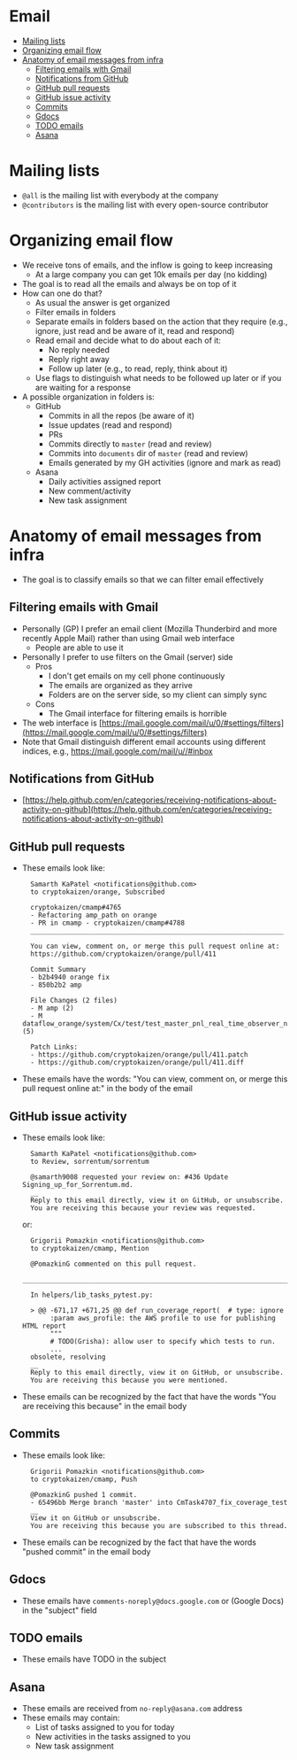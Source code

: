 # Email

<!-- toc -->

- [Mailing lists](#mailing-lists)
- [Organizing email flow](#organizing-email-flow)
- [Anatomy of email messages from infra](#anatomy-of-email-messages-from-infra)
  * [Filtering emails with Gmail](#filtering-emails-with-gmail)
  * [Notifications from GitHub](#notifications-from-github)
  * [GitHub pull requests](#github-pull-requests)
  * [GitHub issue activity](#github-issue-activity)
  * [Commits](#commits)
  * [Gdocs](#gdocs)
  * [TODO emails](#todo-emails)
  * [Asana](#asana)
<!-- tocstop -->

# Mailing lists

- `@all` is the mailing list with everybody at the company
- `@contributors` is the mailing list with every open-source contributor

# Organizing email flow

- We receive tons of emails, and the inflow is going to keep increasing
  - At a large company you can get 10k emails per day (no kidding)
- The goal is to read all the emails and always be on top of it
- How can one do that?
  - As usual the answer is get organized
  - Filter emails in folders
  - Separate emails in folders based on the action that they require (e.g., ignore, just read and be aware of it, read and respond)
  - Read email and decide what to do about each of it:
    - No reply needed
    - Reply right away
    - Follow up later (e.g., to read, reply, think about it)
  - Use flags to distinguish what needs to be followed up later or if you are waiting for a response
- A possible organization in folders is:
  - GitHub
    - Commits in all the repos (be aware of it)
    - Issue updates (read and respond)
    - PRs
    - Commits directly to `master` (read and review)
    - Commits into `documents` dir of `master` (read and review)
    - Emails generated by my GH activities (ignore and mark as read)
  - Asana
    - Daily activities assigned report
    - New comment/activity
    - New task assignment

# Anatomy of email messages from infra

- The goal is to classify emails so that we can filter email effectively

## Filtering emails with Gmail

- Personally (GP) I prefer an email client (Mozilla Thunderbird and more recently Apple Mail) rather than using Gmail web interface
  - People are able to use it
- Personally I prefer to use filters on the Gmail (server) side
  - Pros
    - I don't get emails on my cell phone continuously
    - The emails are organized as they arrive
    - Folders are on the server side, so my client can simply sync
  - Cons
    - The Gmail interface for filtering emails is horrible
- The web interface is [https://mail.google.com/mail/u/0/#settings/filters](https://mail.google.com/mail/u/0/#settings/filters)
- Note that Gmail distinguish different email accounts using different indices, e.g., [https://mail.google.com/mail/u/<INDEX>/#inbox](https://mail.google.com/mail/u/<INDEX>/#inbox)

## Notifications from GitHub

- [https://help.github.com/en/categories/receiving-notifications-about-activity-on-github](https://help.github.com/en/categories/receiving-notifications-about-activity-on-github)

## GitHub pull requests

- These emails look like:  
        
        Samarth KaPatel <notifications@github.com>     
        to cryptokaizen/orange, Subscribed    

        cryptokaizen/cmamp#4765    
        - Refactoring amp_path on orange    
        - PR in cmamp - cryptokaizen/cmamp#4788    
        ________________________________________________________________    

        You can view, comment on, or merge this pull request online at:    
        https://github.com/cryptokaizen/orange/pull/411    

        Commit Summary    
        - b2b4940 orange fix    
        - 850b2b2 amp    

        File Changes (2 files)    
        - M amp (2)    
        - M dataflow_orange/system/Cx/test/test_master_pnl_real_time_observer_notebook.py (5)    

        Patch Links:
        - https://github.com/cryptokaizen/orange/pull/411.patch    
        - https://github.com/cryptokaizen/orange/pull/411.diff    
          
- These emails have the words: "You can view, comment on, or merge this pull request online at:" in the body of the email

## GitHub issue activity

- These emails look like:    
        
        Samarth KaPatel <notifications@github.com>    
        to Review, sorrentum/sorrentum    

        @samarth9008 requested your review on: #436 Update Signing_up_for_Sorrentum.md.    
        __    
        Reply to this email directly, view it on GitHub, or unsubscribe.    
        You are receiving this because your review was requested.        

  or:        
  
        Grigorii Pomazkin <notifications@github.com>    
        to cryptokaizen/cmamp, Mention    

        @PomazkinG commented on this pull request.    
        ________________________________________________________________________    

        In helpers/lib_tasks_pytest.py:    

        > @@ -671,17 +671,25 @@ def run_coverage_report(  # type: ignore    
             :param aws_profile: the AWS profile to use for publishing HTML report    
             """    
             # TODO(Grisha): allow user to specify which tests to run.    
             ...    
        obsolete, resolving     
        __     
        Reply to this email directly, view it on GitHub, or unsubscribe.    
        You are receiving this because you were mentioned.       

- These emails can be recognized by the fact that have the words "You are receiving this because" in the email body

## Commits

- These emails look like:
        
        Grigorii Pomazkin <notifications@github.com>    
        to cryptokaizen/cmamp, Push    

        @PomazkinG pushed 1 commit.    
        - 65496bb Merge branch 'master' into CmTask4707_fix_coverage_test    
        __    
        View it on GitHub or unsubscribe.    
        You are receiving this because you are subscribed to this thread.     

- These emails can be recognized by the fact that have the words "pushed commit" in the email body

## Gdocs

- These emails have `comments-noreply@docs.google.com` or (Google Docs) in the "subject" field

## TODO emails

- These emails have TODO in the subject

## Asana

- These emails are received from `no-reply@asana.com` address
- These emails may contain:
    - List of tasks assigned to you for today
    - New activities in the tasks assigned to you
    - New task assignment
